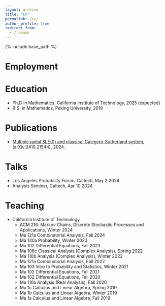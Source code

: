```yaml
---
layout: archive
title: "CV"
permalink: /cv/
author_profile: true
redirect_from:
  - /resume
---
```


{% include base_path %}

Employment
======

Education
======
* Ph.D in Mathematics, California Institute of Technology, 2025 (expected)
* B.S. in Mathematics, Peking University, 2019


Publications
======
* [Multiple radial SLE(0) and classical Calegero-Sutherland system](https://arxiv.org/abs/2410.21544), (arXiv:2410.21544), 2024.
  
Talks
======
* Los Angeles Probability Forum, Caltech, May 2 2024
* Analysis Seminar, Caltech, Apr 10 2024
  
Teaching
======
* California Institute of Technology
  * ACM 216: Markov Chains, Discrete Stochastic Processes and Applications, Winter 2024
  * Ma 121a Combinatorial Analysis, Fall 2024
  * Ma 140a Probability, Winter 2023
  * Ma 102 Differential Equations, Fall 2023
  * Ma 108c Classical Analysis (Complex Analysis), Spring 2022
  * Ma 110b Analysis (Complex Analysis), Winter 2022
  * Ma 121a Combinatorial Analysis, Fall 2022
  * Ma 103 Intro to Probability and Statistics, Winter 2021 
  * Ma 102 Differential Equations, Fall 2021
  * Ma 102 Differential Equations, Fall 2020
  * Ma 110a Analysis (Real Analysis), Fall 2020
  * Ma 1c Calculus and Linear Algebra, Spring 2019
  * Ma 1b Calculus and Linear Algebra, Winter 2019
  * Ma 1a Calculus and Linear Algebra, Fall 2019
  
